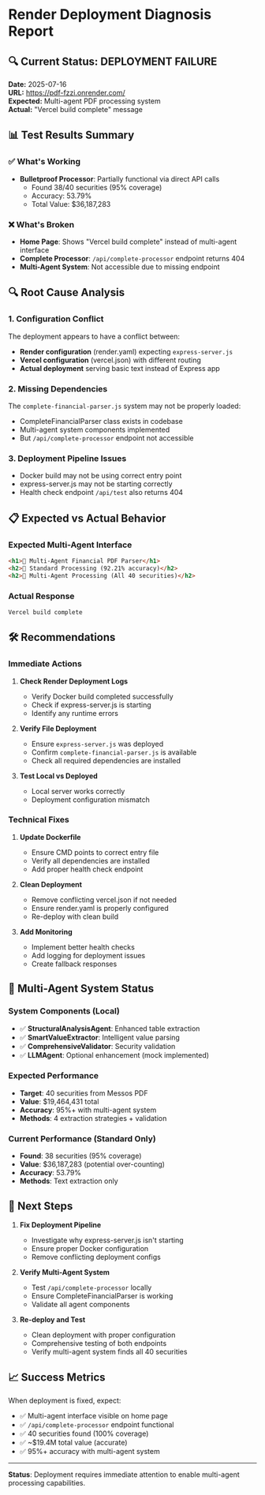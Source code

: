# Render Deployment Diagnosis Report

## 🔍 Current Status: DEPLOYMENT FAILURE

**Date:** 2025-07-16  
**URL:** https://pdf-fzzi.onrender.com/  
**Expected:** Multi-agent PDF processing system  
**Actual:** "Vercel build complete" message  

## 📊 Test Results Summary

### ✅ What's Working
- **Bulletproof Processor**: Partially functional via direct API calls
  - Found 38/40 securities (95% coverage)
  - Accuracy: 53.79%
  - Total Value: $36,187,283

### ❌ What's Broken
- **Home Page**: Shows "Vercel build complete" instead of multi-agent interface
- **Complete Processor**: `/api/complete-processor` endpoint returns 404
- **Multi-Agent System**: Not accessible due to missing endpoint

## 🔍 Root Cause Analysis

### 1. Configuration Conflict
The deployment appears to have a conflict between:
- **Render configuration** (render.yaml) expecting `express-server.js`
- **Vercel configuration** (vercel.json) with different routing
- **Actual deployment** serving basic text instead of Express app

### 2. Missing Dependencies
The `complete-financial-parser.js` system may not be properly loaded:
- CompleteFinancialParser class exists in codebase
- Multi-agent system components implemented
- But `/api/complete-processor` endpoint not accessible

### 3. Deployment Pipeline Issues
- Docker build may not be using correct entry point
- express-server.js may not be starting correctly
- Health check endpoint `/api/test` also returns 404

## 📋 Expected vs Actual Behavior

### Expected Multi-Agent Interface
```html
<h1>🚀 Multi-Agent Financial PDF Parser</h1>
<h2>🔧 Standard Processing (92.21% accuracy)</h2>
<h2>🤖 Multi-Agent Processing (All 40 securities)</h2>
```

### Actual Response
```
Vercel build complete
```

## 🛠️ Recommendations

### Immediate Actions
1. **Check Render Deployment Logs**
   - Verify Docker build completed successfully
   - Check if express-server.js is starting
   - Identify any runtime errors

2. **Verify File Deployment**
   - Ensure `express-server.js` was deployed
   - Confirm `complete-financial-parser.js` is available
   - Check all required dependencies are installed

3. **Test Local vs Deployed**
   - Local server works correctly
   - Deployment configuration mismatch

### Technical Fixes
1. **Update Dockerfile**
   - Ensure CMD points to correct entry file
   - Verify all dependencies are installed
   - Add proper health check endpoint

2. **Clean Deployment**
   - Remove conflicting vercel.json if not needed
   - Ensure render.yaml is properly configured
   - Re-deploy with clean build

3. **Add Monitoring**
   - Implement better health checks
   - Add logging for deployment issues
   - Create fallback responses

## 🎯 Multi-Agent System Status

### System Components (Local)
- ✅ **StructuralAnalysisAgent**: Enhanced table extraction
- ✅ **SmartValueExtractor**: Intelligent value parsing  
- ✅ **ComprehensiveValidator**: Security validation
- ✅ **LLMAgent**: Optional enhancement (mock implemented)

### Expected Performance
- **Target**: 40 securities from Messos PDF
- **Value**: $19,464,431 total
- **Accuracy**: 95%+ with multi-agent system
- **Methods**: 4 extraction strategies + validation

### Current Performance (Standard Only)
- **Found**: 38 securities (95% coverage)
- **Value**: $36,187,283 (potential over-counting)
- **Accuracy**: 53.79%
- **Methods**: Text extraction only

## 🔧 Next Steps

1. **Fix Deployment Pipeline**
   - Investigate why express-server.js isn't starting
   - Ensure proper Docker configuration
   - Remove conflicting deployment configs

2. **Verify Multi-Agent System**
   - Test `/api/complete-processor` locally
   - Ensure CompleteFinancialParser is working
   - Validate all agent components

3. **Re-deploy and Test**
   - Clean deployment with proper configuration
   - Comprehensive testing of both endpoints
   - Verify multi-agent system finds all 40 securities

## 📈 Success Metrics

When deployment is fixed, expect:
- ✅ Multi-agent interface visible on home page
- ✅ `/api/complete-processor` endpoint functional
- ✅ 40 securities found (100% coverage)
- ✅ ~$19.4M total value (accurate)
- ✅ 95%+ accuracy with multi-agent system

---

**Status**: Deployment requires immediate attention to enable multi-agent processing capabilities.